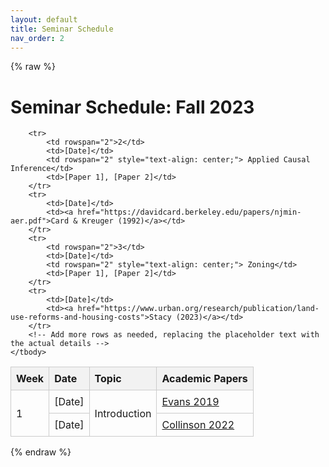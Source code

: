```yaml
---
layout: default
title: Seminar Schedule
nav_order: 2
---
```


{% raw %}
<h1>Seminar Schedule: Fall 2023</h1>
<style>
    table {
        width: 100%;
        border-collapse: collapse;
    }
    th, td {
        padding: 8px;
        text-align: left;
        border: 1px solid #ccc;
    }
    th {
        background-color: #f2f2f2;
        font-weight: bold;
    }
</style>
<table>
    <thead>
        <tr>
            <th>Week</th>
            <th>Date</th>
            <th>Topic</th>
            <th>Academic Papers</th>
        </tr>
    </thead>
    <tbody>
        <tr>
            <td rowspan="2">1</td>
            <td>[Date]</td>
            <td rowspan="2" style="text-align: center;">Introduction</td>
            <td><a href="https://www.nber.org/papers/w26232">Evans 2019</a></td>
        </tr>
        <tr>
            <td>[Date]</td>
            <td> <a href="https://robcollinson.github.io/RobWebsite/Evictions_CHI_NYC.pdf">Collinson 2022</a></td>
        </tr>

        <tr>
            <td rowspan="2">2</td>
            <td>[Date]</td>
            <td rowspan="2" style="text-align: center;"> Applied Causal Inference</td>
            <td>[Paper 1], [Paper 2]</td>
        </tr>
        <tr>
            <td>[Date]</td>
            <td><a href="https://davidcard.berkeley.edu/papers/njmin-aer.pdf">Card & Kreuger (1992)</a></td>
        </tr>
        <tr>
            <td rowspan="2">3</td>
            <td>[Date]</td>
            <td rowspan="2" style="text-align: center;"> Zoning</td>
            <td>[Paper 1], [Paper 2]</td>
        </tr>
        <tr>
            <td>[Date]</td>
            <td><a href="https://www.urban.org/research/publication/land-use-reforms-and-housing-costs">Stacy (2023)</a></td>
        </tr>
        <!-- Add more rows as needed, replacing the placeholder text with the actual details -->
    </tbody>
</table>
{% endraw %}


